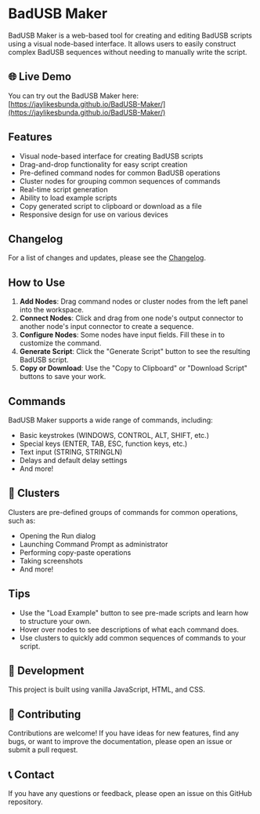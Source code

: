 # BadUSB Maker

BadUSB Maker is a web-based tool for creating and editing BadUSB scripts using a visual node-based interface. It allows users to easily construct complex BadUSB sequences without needing to manually write the script.

## 🌐 Live Demo

You can try out the BadUSB Maker here: [https://jaylikesbunda.github.io/BadUSB-Maker/](https://jaylikesbunda.github.io/BadUSB-Maker/)

## Features

- Visual node-based interface for creating BadUSB scripts
- Drag-and-drop functionality for easy script creation
- Pre-defined command nodes for common BadUSB operations
- Cluster nodes for grouping common sequences of commands
- Real-time script generation
- Ability to load example scripts
- Copy generated script to clipboard or download as a file
- Responsive design for use on various devices

## Changelog

For a list of changes and updates, please see the [Changelog](https://github.com/jaylikesbunda/BadUSB-Maker/blob/main/changelog.txt).

## How to Use

1. **Add Nodes**: Drag command nodes or cluster nodes from the left panel into the workspace.
2. **Connect Nodes**: Click and drag from one node's output connector to another node's input connector to create a sequence.
3. **Configure Nodes**: Some nodes have input fields. Fill these in to customize the command.
4. **Generate Script**: Click the "Generate Script" button to see the resulting BadUSB script.
5. **Copy or Download**: Use the "Copy to Clipboard" or "Download Script" buttons to save your work.

## Commands

BadUSB Maker supports a wide range of commands, including:

- Basic keystrokes (WINDOWS, CONTROL, ALT, SHIFT, etc.)
- Special keys (ENTER, TAB, ESC, function keys, etc.)
- Text input (STRING, STRINGLN)
- Delays and default delay settings
- And more!

## 🧩 Clusters

Clusters are pre-defined groups of commands for common operations, such as:

- Opening the Run dialog
- Launching Command Prompt as administrator
- Performing copy-paste operations
- Taking screenshots
- And more!

## Tips

- Use the "Load Example" button to see pre-made scripts and learn how to structure your own.
- Hover over nodes to see descriptions of what each command does.
- Use clusters to quickly add common sequences of commands to your script.

## 🔧 Development

This project is built using vanilla JavaScript, HTML, and CSS.

## 🤝 Contributing

Contributions are welcome! If you have ideas for new features, find any bugs, or want to improve the documentation, please open an issue or submit a pull request.

## 📞 Contact

If you have any questions or feedback, please open an issue on this GitHub repository.

